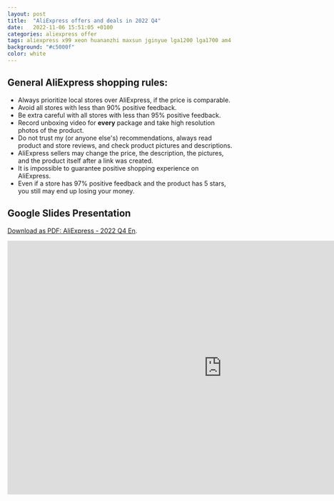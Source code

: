 ```yaml
---
layout: post
title:  "AliExpress offers and deals in 2022 Q4"
date:   2022-11-06 15:51:05 +0100
categories: aliexpress offer
tags: aliexpress x99 xeon huananzhi maxsun jginyue lga1200 lga1700 am4 ryzen intel core b560 b550 b660 h510 h610
background: "#c5000f"
color: white
---
```


## General AliExpress shopping rules:

- Always prioritize local stores over AliExpress, if the price is comparable.
- Avoid all stores with less than 90% positive feedback.
- Be extra careful with all stores with less than 95% positive feedback.
- Record unboxing video for **every** package and take high resolution photos of the product.
- Do not trust my (or anyone else's) recommendations, always read product and store reviews, and check product pictures and descriptions.
- AliExpress sellers may change the price, the description, the pictures, and the product itself after a link was created.
- It is impossible to guarantee positive shopping experience on AliExpress.
- Even if a store has 97% positive feedback and the product has 5 stars, you still may end up losing your money.

## Google Slides Presentation

[Download as PDF: AliExpress - 2022 Q4 En](/assets/2021-03-21-aliexpress-offers-2021-q1/2021-03-21-aliexpress-offers-2021-q1.pdf).

<iframe src="https://docs.google.com/presentation/d/e/2PACX-1vSoqpRFFQG2d0GHlnsaKcCF9hcgx8cz6rt6FoFs2s4_-4IiBrGslbwQLN7S_nW6eKrKPTRY0Qv1KVjD/embed?start=false&loop=false&delayms=60000" frameborder="0" width="960" height="569" allowfullscreen="true" mozallowfullscreen="true" webkitallowfullscreen="true"></iframe>